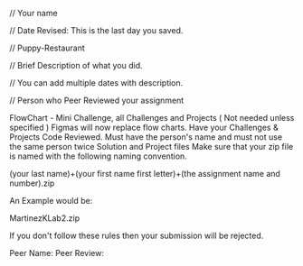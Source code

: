 // Your name 

// Date Revised: This is the last day you saved. 

// Puppy-Restaurant

// Brief Description of what you did. 

// You can add multiple dates with description.

// Person who Peer Reviewed your assignment

FlowChart - Mini Challenge, all Challenges and Projects ( Not needed unless specified )
Figmas will now replace flow charts. 
Have your Challenges & Projects Code Reviewed. Must have the person's name and must not use the same person twice
Solution and Project files
Make sure that your zip file is named with the following naming convention.

(your last name)+(your first name first letter)+(the assignment name and number).zip

An Example would be:

MartinezKLab2.zip

If you don't follow these rules then your submission will be rejected.

Peer Name:
Peer Review: